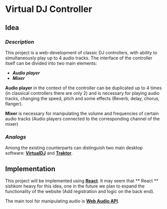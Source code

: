 # **Virtual DJ Controller**

## **Idea**

### *Description*

This project is a web-development of classic DJ controllers, with
ability to simultaneously play up to 4 audio tracks.
The interface of the controller itself can be divided into two main elements:

- ***Audio player***
- ***Mixer***

**Audio player** in the context of the controller can be duplicated up to 4 times (in classical controllers there are only 2) and is necessary for playing audio tracks, changing the speed, pitch and some effects (Reverb, delay, chorus, flanger).

**Mixer** is necessary for manipulating the volume and frequencies of certain audio tracks (Audio players connected to the corresponding channel of the mixer)

### *Analogs*

Among the existing counterparts can distinguish two main desktop software:
**[VirtualDJ](https://www.virtualdj.com/)** and **[Traktor](https://www.native-instruments.com/en/products/traktor/dj-software/traktor-dj-2/)**.

## **Implementation**
This project will be implemented using **[React](https://reactjs.org/)**. It may seem that ** React ** sishkom heavy for this idea, one in the future we plan to expand the functionality of the website (Add registration and logic on the back end).

The main tool for manipulating audio is **[Web Audio API](https://developer.mozilla.org/en-US/docs/Web/API/Web_Audio_API)**.
